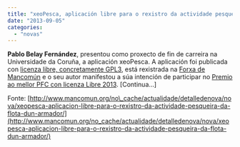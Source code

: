 ```yaml
---
title: "xeoPesca, aplicación libre para o rexistro da actividade pesqueira da flota dun armador"
date: "2013-09-05"
categories: 
  - "novas"
---
```


**Pablo Belay Fernández**, presentou como proxecto de fin de carreira na Universidade da Coruña, a aplicación xeoPesca. A aplicación foi publicada con [licenza libre, concretamente GPL3](http://xeopesca.com/?page_id=6), está rexistrada na [Forxa de Mancomún](https://forxa.mancomun.org/projects/xeopesca) e o seu autor manifestou a súa intención de participar no [Premio ao mellor PFC con licenza Libre 2013](http://www.mancomun.org/premiopfc/). \[Continua...\]

Fonte: [http://www.mancomun.org/no\_cache/actualidade/detalledenova/nova/xeopesca-aplicacion-libre-para-o-rexistro-da-actividade-pesqueira-da-flota-dun-armador/](http://www.mancomun.org/no_cache/actualidade/detalledenova/nova/xeopesca-aplicacion-libre-para-o-rexistro-da-actividade-pesqueira-da-flota-dun-armador/)
